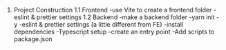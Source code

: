 1. Project Construction
1.1 Frontend
-use Vite to create a frontend folder
-eslint & prettier settings
1.2 Backend
-make a backend folder
-yarn init -y
-eslint & prettier settings (a little different from FE)
-install dependencies
-Typescript setup
-create an entry point
-Add scripts to package.json
